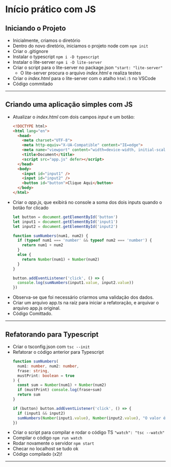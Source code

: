 # Início prático com JS

## Iniciando o Projeto
- Inicialmente, criamos o diretório
- Dentro do novo diretório, iniciamos o projeto node com `npm init`
- Criar o .gitignore
- Instalar o typescript `npm i -D typescript` 
- Instalar o lite-server `npm i -D lite-server`
- Criar o script para o lite-server no package.json `"start: "lite-server"`
  - O lite-server procura o arquivo *index.html* e realiza testes
- Criar o *index.html* para o lite-server com o atalho `html:5` no VSCode
- Código commitado
-----
## Criando uma aplicação simples com JS
- Atualizar o *index.html* com dois campos *input* e um botão:
  ```html
  <!DOCTYPE html>
  <html lang="en">
    <head>
      <meta charset="UTF-8">
      <meta http-equiv="X-UA-Compatible" content="IE=edge">
      <meta name="viewport" content="width=device-width, initial-scale=1.0">
      <title>Document</title>
      <script src="app.js" defer></script>
    </head>
    <body>
      <input id="input1" />
      <input id="input2" />
      <button id="button">Clique Aqui</button>
    </body>
  </html>
  ```
- Criar o *app.js*, que exibirá no console a soma dos dois inputs quando o botão for clicado
  ```js
  let button = document.getElementById('button')
  let input1 = document.getElementById('input1')
  let input2 = document.getElementById('input2')

  function sumNumbers(num1, num2) {
    if (typeof num1 === 'number' && typeof num2 === 'number') {
      return num1 + num2
    }
    else {
      return Number(num1) + Number(num2)
    }
  }

  button.addEventListener('click', () => {
    console.log(sumNumbers(input1.value, input2.value))
  })
  ```
- Observa-se que foi necessário criarmos uma validação dos dados.
- Criar um arquivo app.ts na raíz para iniciar a refatoração, e arquivar o arquivo app.js original.
- Código Comittado. 
-----
## Refatorando para Typescript

- Criar o tsconfig.json com `tsc --init`
- Refatorar o código anterior para Typescript
  ```ts
  function sumNumbers(
    num1: number, num2: number,
    frase: string,
    mustPrint: boolean = true
  ) {
    const sum = Number(num1) + Number(num2) 
    if (mustPrint) console.log(frase+sum)
    return sum
  }

  if (button) button.addEventListener('click', () => {
    if (input1 && input2)
    sumNumbers(Number(input1.value), Number(input2.value), "O valor é: ", true)
  })
  ```
- Criar o script para compilar e rodar o código TS `"watch": "tsc --watch"`
- Compilar o código `npm run watch`
- Rodar novamente o servidor `npm start`
- Checar no localhost se tudo ok
- Código compilado (x2)!
-----